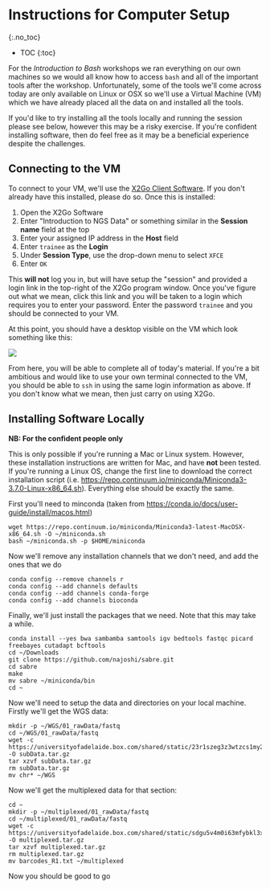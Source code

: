# Instructions for Computer Setup
{:.no_toc}

* TOC
{:toc}

For the *Introduction to Bash* workshops we ran everything on our own machines so we would all know how to access `bash` and all of the important tools after the workshop.
Unfortunately, some of the tools we'll come across today are only available on Linux or OSX so we'll use a Virtual Machine (VM) which we have already placed all the data on and installed all the tools.

If you'd like to try installing all the tools locally and running the session please see below, however this may be a risky  exercise.
If you're confident installing software, then do feel free as it may be a beneficial experience despite the challenges.

## Connecting to the VM

To connect to your VM, we'll use the [X2Go Client Software](https://wiki.x2go.org/doku.php/doc:installation:x2goclient).
If you don't already have this installed, please do so.
Once this is installed:

1. Open the X2Go Software
2. Enter "Introduction to NGS Data" or something similar in the **Session name** field at the top
3. Enter your assigned IP address in the **Host** field
4. Enter `trainee` as the **Login**
5. Under **Session Type**, use the drop-down menu to select `XFCE`
6. Enter `OK`

This **will not** log you in, but will have setup the "session" and provided a login link in the top-right of the X2Go program window.
Once you've figure out what we mean, click this link and you will be taken to a login which requires you to enter your password.
Enter the password `trainee` and you should be connected to your VM.

At this point, you should have a desktop visible on the VM which look something like this:

![](../images/VM_Desktop.png)

From here, you will be able to complete all of today's material.
If you're a bit ambitious and would like to use your own terminal connected to the VM, you should be able to `ssh` in using the same login information as above.
If you don't know what we mean, then just carry on using X2Go.

## Installing Software Locally

**NB: For the confident people only**

This is only possible if you're running a Mac or Linux system.
However, these installation instructions are written for Mac, and have **not** been tested.
If you're running a Linux OS, change the first line to download the correct installation script (i.e. https://repo.continuum.io/miniconda/Miniconda3-3.7.0-Linux-x86_64.sh).
Everything else should be exactly the same.

First you'll need to minconda (taken from https://conda.io/docs/user-guide/install/macos.html)

```
wget https://repo.continuum.io/miniconda/Miniconda3-latest-MacOSX-x86_64.sh -O ~/miniconda.sh
bash ~/miniconda.sh -p $HOME/miniconda
```

Now we'll remove any installation channels that we don't need, and add the ones that we do

```
conda config --remove channels r
conda config --add channels defaults
conda config --add channels conda-forge
conda config --add channels bioconda
```

Finally, we'll just install the packages that we need.
Note that this may take a while.

```
conda install --yes bwa sambamba samtools igv bedtools fastqc picard freebayes cutadapt bcftools
cd ~/Downloads
git clone https://github.com/najoshi/sabre.git
cd sabre
make
mv sabre ~/miniconda/bin
cd ~
```

Now we'll need to setup the data and directories on your local machine.
Firstly we'll get the WGS data:

```
mkdir -p ~/WGS/01_rawData/fastq
cd ~/WGS/01_rawData/fastq
wget -c https://universityofadelaide.box.com/shared/static/23r1szeg3z3wtzcs1my2szw63w8zv7ip.gz -O subData.tar.gz
tar xzvf subData.tar.gz
rm subData.tar.gz
mv chr* ~/WGS
```

Now we'll get the multiplexed data for that section:

```
cd ~
mkdir -p ~/multiplexed/01_rawData/fastq
cd ~/multiplexed/01_rawData/fastq
wget -c https://universityofadelaide.box.com/shared/static/sdgu5v4m0i63mfybkl3x81dmgwyaikr2.gz -O multiplexed.tar.gz
tar xzvf multiplexed.tar.gz
rm multiplexed.tar.gz
mv barcodes_R1.txt ~/multiplexed
```

Now you should be good to go
